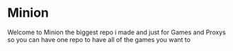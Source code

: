 # Minion 
Welcome to Minion the biggest repo i made and just for Games and Proxys so you can have one repo to have all of the games you want to